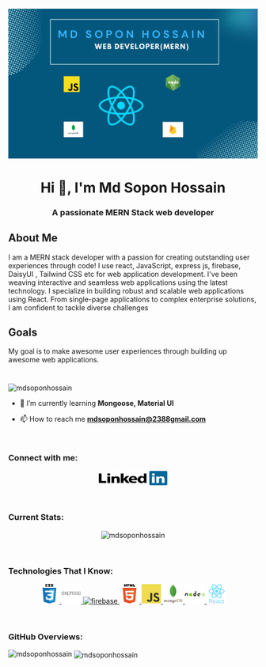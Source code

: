 ![Alt text](https://raw.githubusercontent.com/mdsoponhossain/mdsoponhossain/main/Add%20a%20heading%20(2).png)
<h1 align="center">Hi 👋, I'm Md Sopon Hossain</h1>
<h3 align="center">A passionate  MERN Stack web developer</h3>
<h2>About Me</h2>
I am a MERN stack developer with a passion for creating outstanding user experiences through code! I use react, JavaScript, express js, firebase, DaisyUI , Tailwind CSS etc for web application development. I've been weaving interactive and seamless web applications using the latest technology. I specialize in building robust and scalable web applications using React. From single-page applications to complex enterprise solutions, I  am confident to tackle diverse challenges
<h2>Goals</h2>
My goal is to make  awesome user experiences through building up awesome web applications.
<h1></h1>


<p align="left"> <img src="https://komarev.com/ghpvc/?username=mdsoponhossain&label=Profile%20views&color=0e75b6&style=flat" alt="mdsoponhossain" /> </p>

- 🌱 I’m currently learning **Mongoose, Material UI**

- 📫 How to reach me **mdsoponhossain@2388gmail.com**




<br>

<h3 align="left">Connect with me:</h3>
<p align="center" style="border: "2px solid blue" >
<a href="https://www.linkedin.com/in/md-sopon-hossain-840a26252/" target="blank"><img style='width: 140px;' align="center" src="https://raw.githubusercontent.com/mdsoponhossain/mdsoponhossain/main/linkedin.png" alt="https://www.linkedin.com/in/md-sopon-hossain-840a26252/" height="30" width="40" /></a>
</p>




<br>


<h3 align="left">Current Stats:</h3>
  <p align="center"><img align="center" src="https://github-readme-streak-stats.herokuapp.com/?user=mdsoponhossain&" alt="mdsoponhossain" /></p>





  <br>

<h3 align="left">Technologies That I Know:</h3>
<p align="center"> <a href="https://www.w3schools.com/css/" target="_blank" rel="noreferrer"> <img src="https://raw.githubusercontent.com/devicons/devicon/master/icons/css3/css3-original-wordmark.svg" alt="css3" width="40" height="40"/> </a> <a href="https://expressjs.com" target="_blank" rel="noreferrer"> <img src="https://raw.githubusercontent.com/devicons/devicon/master/icons/express/express-original-wordmark.svg" alt="express" width="40" height="40"/> </a> <a href="https://firebase.google.com/" target="_blank" rel="noreferrer"> <img src="https://www.vectorlogo.zone/logos/firebase/firebase-icon.svg" alt="firebase" width="40" height="40"/> </a> <a href="https://www.w3.org/html/" target="_blank" rel="noreferrer"> <img src="https://raw.githubusercontent.com/devicons/devicon/master/icons/html5/html5-original-wordmark.svg" alt="html5" width="40" height="40"/> </a> <a href="https://developer.mozilla.org/en-US/docs/Web/JavaScript" target="_blank" rel="noreferrer"> <img src="https://raw.githubusercontent.com/devicons/devicon/master/icons/javascript/javascript-original.svg" alt="javascript" width="40" height="40"/> </a> <a href="https://www.mongodb.com/" target="_blank" rel="noreferrer"> <img src="https://raw.githubusercontent.com/devicons/devicon/master/icons/mongodb/mongodb-original-wordmark.svg" alt="mongodb" width="40" height="40"/> </a> <a href="https://nodejs.org" target="_blank" rel="noreferrer"> <img src="https://raw.githubusercontent.com/devicons/devicon/master/icons/nodejs/nodejs-original-wordmark.svg" alt="nodejs" width="40" height="40"/> </a> <a href="https://reactjs.org/" target="_blank" rel="noreferrer"> <img src="https://raw.githubusercontent.com/devicons/devicon/master/icons/react/react-original-wordmark.svg" alt="react" width="40" height="40"/> </a> </p>




<br>


 <h3 align="left">GitHub Overviews:</h3>

<p align="center"><img align="left" src="https://github-readme-stats.vercel.app/api/top-langs?username=mdsoponhossain&show_icons=true&locale=en&layout=compact" alt="mdsoponhossain" /></p>
<p>&nbsp;<img align="center" src="https://github-readme-stats.vercel.app/api?username=mdsoponhossain&show_icons=true&locale=en" alt="mdsoponhossain" /></p>









